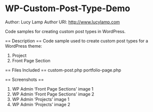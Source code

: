 # WP-Custom-Post-Type-Demo
Author: Lucy Lamp
Author URI: http://www.lucylamp.com

Code samples for creating custom post types in WordPress.

== Description ==
Code sample used to create custom post types for a WordPress theme:
1. Project
2. Front Page Section
 
== Files Included ==
custom-post.php
portfolio-page.php

== Screenshots ==
1. WP Admin ‘Front Page Sections’ image 1
2. WP Admin ‘Front Page Sections’ image 2
3. WP Admin ‘Projects’ image 1
4. WP Admin ‘Projects’ image 2


